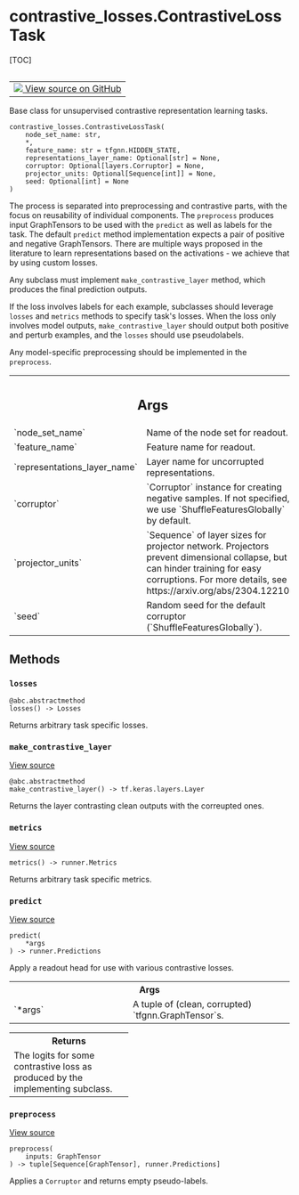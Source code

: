 <!-- lint-g3mark -->

# contrastive_losses.ContrastiveLossTask

[TOC]

<!-- Insert buttons and diff -->

<table class="tfo-notebook-buttons tfo-api nocontent" align="left">
<td>
  <a target="_blank" href="https://github.com/tensorflow/gnn/tree/master/tensorflow_gnn/models/contrastive_losses/tasks.py#L35-L149">
    <img src="https://www.tensorflow.org/images/GitHub-Mark-32px.png" />
    View source on GitHub
  </a>
</td>
</table>

Base class for unsupervised contrastive representation learning tasks.

<pre class="devsite-click-to-copy prettyprint lang-py tfo-signature-link">
<code>contrastive_losses.ContrastiveLossTask(
    node_set_name: str,
    *,
    feature_name: str = tfgnn.HIDDEN_STATE,
    representations_layer_name: Optional[str] = None,
    corruptor: Optional[layers.Corruptor] = None,
    projector_units: Optional[Sequence[int]] = None,
    seed: Optional[int] = None
)
</code></pre>

<!-- Placeholder for "Used in" -->

The process is separated into preprocessing and contrastive parts, with the
focus on reusability of individual components. The `preprocess` produces input
GraphTensors to be used with the `predict` as well as labels for the task. The
default `predict` method implementation expects a pair of positive and negative
GraphTensors. There are multiple ways proposed in the literature to learn
representations based on the activations - we achieve that by using custom
losses.

Any subclass must implement `make_contrastive_layer` method, which produces the
final prediction outputs.

If the loss involves labels for each example, subclasses should leverage
`losses` and `metrics` methods to specify task's losses. When the loss only
involves model outputs, `make_contrastive_layer` should output both positive and
perturb examples, and the `losses` should use pseudolabels.

Any model-specific preprocessing should be implemented in the `preprocess`.

<!-- Tabular view -->

 <table class="responsive fixed orange">
<colgroup><col width="214px"><col></colgroup>
<tr><th colspan="2"><h2 class="add-link">Args</h2></th></tr>

<tr>
<td>
`node_set_name`<a id="node_set_name"></a>
</td>
<td>
Name of the node set for readout.
</td>
</tr><tr>
<td>
`feature_name`<a id="feature_name"></a>
</td>
<td>
Feature name for readout.
</td>
</tr><tr>
<td>
`representations_layer_name`<a id="representations_layer_name"></a>
</td>
<td>
Layer name for uncorrupted representations.
</td>
</tr><tr>
<td>
`corruptor`<a id="corruptor"></a>
</td>
<td>
`Corruptor` instance for creating negative samples. If not
specified, we use `ShuffleFeaturesGlobally` by default.
</td>
</tr><tr>
<td>
`projector_units`<a id="projector_units"></a>
</td>
<td>
`Sequence` of layer sizes for projector network.
Projectors prevent dimensional collapse, but can hinder training for
easy corruptions. For more details, see
https://arxiv.org/abs/2304.12210.
</td>
</tr><tr>
<td>
`seed`<a id="seed"></a>
</td>
<td>
Random seed for the default corruptor (`ShuffleFeaturesGlobally`).
</td>
</tr>
</table>

## Methods

<h3 id="losses"><code>losses</code></h3>

<pre class="devsite-click-to-copy prettyprint lang-py tfo-signature-link">
<code>@abc.abstractmethod</code>
<code>losses() -> Losses
</code></pre>

Returns arbitrary task specific losses.

<h3 id="make_contrastive_layer"><code>make_contrastive_layer</code></h3>

<a target="_blank" class="external" href="https://github.com/tensorflow/gnn/tree/master/tensorflow_gnn/models/contrastive_losses/tasks.py#L143-L146">View
source</a>

<pre class="devsite-click-to-copy prettyprint lang-py tfo-signature-link">
<code>@abc.abstractmethod</code>
<code>make_contrastive_layer() -> tf.keras.layers.Layer
</code></pre>

Returns the layer contrasting clean outputs with the correupted ones.

<h3 id="metrics"><code>metrics</code></h3>

<a target="_blank" class="external" href="https://github.com/tensorflow/gnn/tree/master/tensorflow_gnn/models/contrastive_losses/tasks.py#L148-L149">View
source</a>

<pre class="devsite-click-to-copy prettyprint lang-py tfo-signature-link">
<code>metrics() -> runner.Metrics
</code></pre>

Returns arbitrary task specific metrics.

<h3 id="predict"><code>predict</code></h3>

<a target="_blank" class="external" href="https://github.com/tensorflow/gnn/tree/master/tensorflow_gnn/models/contrastive_losses/tasks.py#L110-L141">View
source</a>

<pre class="devsite-click-to-copy prettyprint lang-py tfo-signature-link">
<code>predict(
    *args
) -> runner.Predictions
</code></pre>

Apply a readout head for use with various contrastive losses.

<!-- Tabular view -->

 <table class="responsive fixed orange">
<colgroup><col width="214px"><col></colgroup>
<tr><th colspan="2">Args</th></tr>

<tr>
<td>
`*args`
</td>
<td>
A tuple of (clean, corrupted) `tfgnn.GraphTensor`s.
</td>
</tr>
</table>

<!-- Tabular view -->

 <table class="responsive fixed orange">
<colgroup><col width="214px"><col></colgroup>
<tr><th colspan="2">Returns</th></tr>
<tr class="alt">
<td colspan="2">
The logits for some contrastive loss as produced by the implementing
subclass.
</td>
</tr>

</table>

<h3 id="preprocess"><code>preprocess</code></h3>

<a target="_blank" class="external" href="https://github.com/tensorflow/gnn/tree/master/tensorflow_gnn/models/contrastive_losses/tasks.py#L102-L108">View
source</a>

<pre class="devsite-click-to-copy prettyprint lang-py tfo-signature-link">
<code>preprocess(
    inputs: GraphTensor
) -> tuple[Sequence[GraphTensor], runner.Predictions]
</code></pre>

Applies a `Corruptor` and returns empty pseudo-labels.
